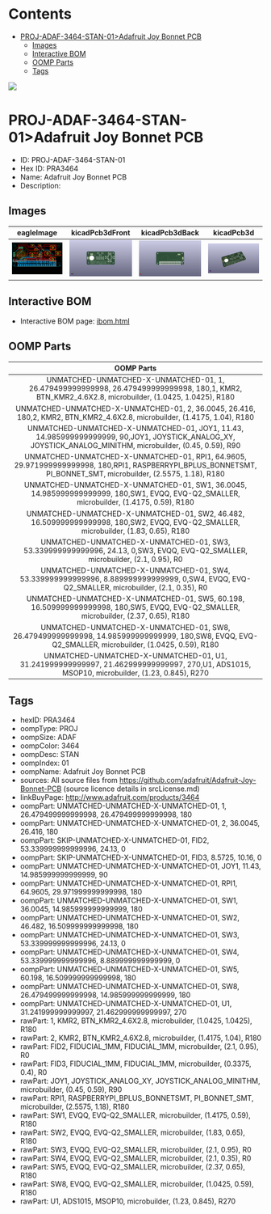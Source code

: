 



Contents
========

* [PROJ-ADAF-3464-STAN-01>Adafruit Joy Bonnet PCB](#proj-adaf-3464-stan-01adafruit-joy-bonnet-pcb)
	* [Images](#images)
	* [Interactive BOM](#interactive-bom)
	* [OOMP Parts](#oomp-parts)
	* [Tags](#tags)
  
![][im]
# PROJ-ADAF-3464-STAN-01>Adafruit Joy Bonnet PCB

- ID: PROJ-ADAF-3464-STAN-01
- Hex ID: PRA3464
- Name: Adafruit Joy Bonnet PCB
- Description: 

## Images
  
  

|eagleImage|kicadPcb3dFront|kicadPcb3dBack|kicadPcb3d|
| :---: | :---: | :---: | :---: |
|[![eagleImage](eagleImage_140.png)](eagleImage_600.png)|[![kicadPcb3dFront](kicadPcb3dFront_140.png)](kicadPcb3dFront_600.png)|[![kicadPcb3dBack](kicadPcb3dBack_140.png)](kicadPcb3dBack_600.png)|[![kicadPcb3d](kicadPcb3d_140.png)](kicadPcb3d_600.png)|

## Interactive BOM

- Interactive BOM page: [ibom.html](kicad/bom/ibom.html)

## OOMP Parts
  

|OOMP Parts|
| :---: |
|UNMATCHED-UNMATCHED-X-UNMATCHED-01, 1, 26.479499999999998, 26.479499999999998, 180,1, KMR2, BTN_KMR2_4.6X2.8, microbuilder, (1.0425, 1.0425), R180|
|UNMATCHED-UNMATCHED-X-UNMATCHED-01, 2, 36.0045, 26.416, 180,2, KMR2, BTN_KMR2_4.6X2.8, microbuilder, (1.4175, 1.04), R180|
|UNMATCHED-UNMATCHED-X-UNMATCHED-01, JOY1, 11.43, 14.985999999999999, 90,JOY1, JOYSTICK_ANALOG_XY, JOYSTICK_ANALOG_MINITHM, microbuilder, (0.45, 0.59), R90|
|UNMATCHED-UNMATCHED-X-UNMATCHED-01, RPI1, 64.9605, 29.971999999999998, 180,RPI1, RASPBERRYPI_BPLUS_BONNETSMT, PI_BONNET_SMT, microbuilder, (2.5575, 1.18), R180|
|UNMATCHED-UNMATCHED-X-UNMATCHED-01, SW1, 36.0045, 14.985999999999999, 180,SW1, EVQQ, EVQ-Q2_SMALLER, microbuilder, (1.4175, 0.59), R180|
|UNMATCHED-UNMATCHED-X-UNMATCHED-01, SW2, 46.482, 16.509999999999998, 180,SW2, EVQQ, EVQ-Q2_SMALLER, microbuilder, (1.83, 0.65), R180|
|UNMATCHED-UNMATCHED-X-UNMATCHED-01, SW3, 53.339999999999996, 24.13, 0,SW3, EVQQ, EVQ-Q2_SMALLER, microbuilder, (2.1, 0.95), R0|
|UNMATCHED-UNMATCHED-X-UNMATCHED-01, SW4, 53.339999999999996, 8.889999999999999, 0,SW4, EVQQ, EVQ-Q2_SMALLER, microbuilder, (2.1, 0.35), R0|
|UNMATCHED-UNMATCHED-X-UNMATCHED-01, SW5, 60.198, 16.509999999999998, 180,SW5, EVQQ, EVQ-Q2_SMALLER, microbuilder, (2.37, 0.65), R180|
|UNMATCHED-UNMATCHED-X-UNMATCHED-01, SW8, 26.479499999999998, 14.985999999999999, 180,SW8, EVQQ, EVQ-Q2_SMALLER, microbuilder, (1.0425, 0.59), R180|
|UNMATCHED-UNMATCHED-X-UNMATCHED-01, U1, 31.241999999999997, 21.462999999999997, 270,U1, ADS1015, MSOP10, microbuilder, (1.23, 0.845), R270|

## Tags

- hexID: PRA3464
- oompType: PROJ
- oompSize: ADAF
- oompColor: 3464
- oompDesc: STAN
- oompIndex: 01
- oompName: Adafruit Joy Bonnet PCB
- sources: All source files from https://github.com/adafruit/Adafruit-Joy-Bonnet-PCB (source licence details in srcLicense.md)
- linkBuyPage: http://www.adafruit.com/products/3464
- oompPart: UNMATCHED-UNMATCHED-X-UNMATCHED-01, 1, 26.479499999999998, 26.479499999999998, 180
- oompPart: UNMATCHED-UNMATCHED-X-UNMATCHED-01, 2, 36.0045, 26.416, 180
- oompPart: SKIP-UNMATCHED-X-UNMATCHED-01, FID2, 53.339999999999996, 24.13, 0
- oompPart: SKIP-UNMATCHED-X-UNMATCHED-01, FID3, 8.5725, 10.16, 0
- oompPart: UNMATCHED-UNMATCHED-X-UNMATCHED-01, JOY1, 11.43, 14.985999999999999, 90
- oompPart: UNMATCHED-UNMATCHED-X-UNMATCHED-01, RPI1, 64.9605, 29.971999999999998, 180
- oompPart: UNMATCHED-UNMATCHED-X-UNMATCHED-01, SW1, 36.0045, 14.985999999999999, 180
- oompPart: UNMATCHED-UNMATCHED-X-UNMATCHED-01, SW2, 46.482, 16.509999999999998, 180
- oompPart: UNMATCHED-UNMATCHED-X-UNMATCHED-01, SW3, 53.339999999999996, 24.13, 0
- oompPart: UNMATCHED-UNMATCHED-X-UNMATCHED-01, SW4, 53.339999999999996, 8.889999999999999, 0
- oompPart: UNMATCHED-UNMATCHED-X-UNMATCHED-01, SW5, 60.198, 16.509999999999998, 180
- oompPart: UNMATCHED-UNMATCHED-X-UNMATCHED-01, SW8, 26.479499999999998, 14.985999999999999, 180
- oompPart: UNMATCHED-UNMATCHED-X-UNMATCHED-01, U1, 31.241999999999997, 21.462999999999997, 270
- rawPart: 1, KMR2, BTN_KMR2_4.6X2.8, microbuilder, (1.0425, 1.0425), R180
- rawPart: 2, KMR2, BTN_KMR2_4.6X2.8, microbuilder, (1.4175, 1.04), R180
- rawPart: FID2, FIDUCIAL_1MM, FIDUCIAL_1MM, microbuilder, (2.1, 0.95), R0
- rawPart: FID3, FIDUCIAL_1MM, FIDUCIAL_1MM, microbuilder, (0.3375, 0.4), R0
- rawPart: JOY1, JOYSTICK_ANALOG_XY, JOYSTICK_ANALOG_MINITHM, microbuilder, (0.45, 0.59), R90
- rawPart: RPI1, RASPBERRYPI_BPLUS_BONNETSMT, PI_BONNET_SMT, microbuilder, (2.5575, 1.18), R180
- rawPart: SW1, EVQQ, EVQ-Q2_SMALLER, microbuilder, (1.4175, 0.59), R180
- rawPart: SW2, EVQQ, EVQ-Q2_SMALLER, microbuilder, (1.83, 0.65), R180
- rawPart: SW3, EVQQ, EVQ-Q2_SMALLER, microbuilder, (2.1, 0.95), R0
- rawPart: SW4, EVQQ, EVQ-Q2_SMALLER, microbuilder, (2.1, 0.35), R0
- rawPart: SW5, EVQQ, EVQ-Q2_SMALLER, microbuilder, (2.37, 0.65), R180
- rawPart: SW8, EVQQ, EVQ-Q2_SMALLER, microbuilder, (1.0425, 0.59), R180
- rawPart: U1, ADS1015, MSOP10, microbuilder, (1.23, 0.845), R270



[im]: kicadPcb3d_450.png
